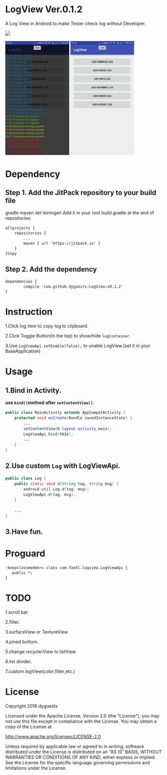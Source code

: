 # LogView Ver.0.1.2

A Log View in Android.to make Tester check log without Developer.

[![](https://jitpack.io/v/dyguests/LogView.svg)](https://jitpack.io/#dyguests/LogView)

<a href="./graphics/device-2016-05-08-213219.png"><img src="./graphics/device-2016-05-08-213219.png" width="40%"/></a>
<a href="./graphics/device-2016-05-08-213232.png"><img src="./graphics/device-2016-05-08-213232.png" width="40%"/></a>

# Dependency

## Step 1. Add the JitPack repository to your build file

gradle
maven
sbt
leiningen
Add it in your root build.gradle at the end of repositories:

	allprojects {
		repositories {
			...
			maven { url 'https://jitpack.io' }
		}
	}Copy
## Step 2. Add the dependency

	dependencies {
	        compile 'com.github.dyguests:LogView:v0.1.2'
	}


# Instruction

1.Click log item to copy log to clipboard.

2.Click Toggle Button(in the top) to show/hide `logContainer`.

3.Use `LogViewApi.setEnable(false);` to unable LogView.(set it in your BaseApplication)

# Usage

## 1.Bind in Activity.

**use `bind()`method after `setContentView()`**.

```java
public class MainActivity extends AppCompatActivity {
    protected void onCreate(Bundle savedInstanceState) {
        ...
        setContentView(R.layout.activity_main);
        LogViewApi.bind(this);
        ...
    }
}
```

## 2.Use custom `Log` with LogViewApi.

```java
public class Log {
    public static void d(String tag, String msg) {
        android.util.Log.d(tag, msg);
        LogViewApi.d(tag, msg);
    }

    ...
}
```

## 3.Have fun.

# Proguard

```proguard
-keepclassmembers class com.fanhl.logview.LogViewApi {
   public *;
}
```

# TODO

1.scroll bar.

2.filter.

3.surfaceView or TextureView.

4.pined bottom.

5.change recyclerView to listView.

6.list divider.

7.custom logView(color,filter,etc.)

# License

Copyright 2016 dyguests

Licensed under the Apache License, Version 2.0 (the "License");
you may not use this file except in compliance with the License.
You may obtain a copy of the License at

   http://www.apache.org/licenses/LICENSE-2.0

Unless required by applicable law or agreed to in writing, software
distributed under the License is distributed on an "AS IS" BASIS,
WITHOUT WARRANTIES OR CONDITIONS OF ANY KIND, either express or implied.
See the License for the specific language governing permissions and
limitations under the License.
